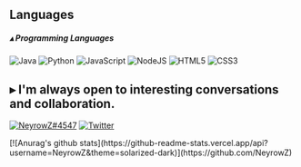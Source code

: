 <h2>Languages</h2>

<h5>▴ Programming Languages</h5>
<p>
  <img alt="Java" src="https://img.shields.io/badge/java-%23ED8B00.svg?style=for-the-badge&logo=java&logoColor=white"/>
  <img alt="Python" src="https://img.shields.io/badge/Python-14354C?style=for-the-badge&logo=python&logoColor=white"/>
  <img alt="JavaScript" src="https://img.shields.io/badge/JavaScript-323330?style=for-the-badge&logo=javascript&logoColor=F7DF1E"/>
  <img alt="NodeJS" src="https://img.shields.io/badge/Node.js-43853D?style=for-the-badge&logo=node.js&logoColor=white"/>
  <img alt="HTML5" src="https://img.shields.io/badge/html5-%23E34F26.svg?style=for-the-badge&logo=html5&logoColor=white"/>
  <img alt="CSS3" src="https://img.shields.io/badge/css3-%231572B6.svg?style=for-the-badge&logo=css3&logoColor=white"/>
</p>
<h2>▸ I'm always open to interesting conversations and collaboration.</h2>
<p>
  <a href=""><img alt="NeyrowZ#4547" src="https://img.shields.io/badge/Discord-%237289DA.svg?style=for-the-badge&logo=discord&logoColor=white"/></a>
  <a href="https://twitter.com/NeyrowZM"><img alt="Twitter" src="https://img.shields.io/badge/Twitter-%231DA1F2.svg?style=for-the-badge&logo=Twitter&logoColor=white"/></a>
</p>
[![Anurag's github stats](https://github-readme-stats.vercel.app/api?username=NeyrowZ&theme=solarized-dark)](https://github.com/NeyrowZ)
